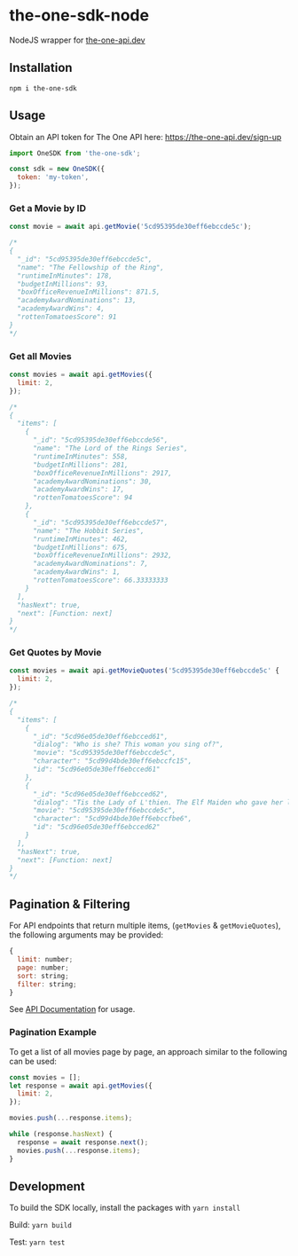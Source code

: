 # the-one-sdk-node

NodeJS wrapper for [the-one-api.dev](https://the-one-api.dev)

## Installation

`npm i the-one-sdk`

## Usage

Obtain an API token for The One API here: https://the-one-api.dev/sign-up

```js
import OneSDK from 'the-one-sdk';

const sdk = new OneSDK({
  token: 'my-token',
});
```

### Get a Movie by ID

```js
const movie = await api.getMovie('5cd95395de30eff6ebccde5c');

/*
{
  "_id": "5cd95395de30eff6ebccde5c",
  "name": "The Fellowship of the Ring",
  "runtimeInMinutes": 178,
  "budgetInMillions": 93,
  "boxOfficeRevenueInMillions": 871.5,
  "academyAwardNominations": 13,
  "academyAwardWins": 4,
  "rottenTomatoesScore": 91
}
*/
```

### Get all Movies

```js
const movies = await api.getMovies({
  limit: 2,
});

/*
{
  "items": [
    {
      "_id": "5cd95395de30eff6ebccde56",
      "name": "The Lord of the Rings Series",
      "runtimeInMinutes": 558,
      "budgetInMillions": 281,
      "boxOfficeRevenueInMillions": 2917,
      "academyAwardNominations": 30,
      "academyAwardWins": 17,
      "rottenTomatoesScore": 94
    },
    {
      "_id": "5cd95395de30eff6ebccde57",
      "name": "The Hobbit Series",
      "runtimeInMinutes": 462,
      "budgetInMillions": 675,
      "boxOfficeRevenueInMillions": 2932,
      "academyAwardNominations": 7,
      "academyAwardWins": 1,
      "rottenTomatoesScore": 66.33333333
    }
  ],
  "hasNext": true,
  "next": [Function: next]
}
*/
```

### Get Quotes by Movie

```js
const movies = await api.getMovieQuotes('5cd95395de30eff6ebccde5c' {
  limit: 2,
});

/*
{
  "items": [
    {
      "_id": "5cd96e05de30eff6ebcced61",
      "dialog": "Who is she? This woman you sing of?",
      "movie": "5cd95395de30eff6ebccde5c",
      "character": "5cd99d4bde30eff6ebccfc15",
      "id": "5cd96e05de30eff6ebcced61"
    },
    {
      "_id": "5cd96e05de30eff6ebcced62",
      "dialog": "Tis the Lady of L'thien. The Elf Maiden who gave her love to Beren ... a mortal.",
      "movie": "5cd95395de30eff6ebccde5c",
      "character": "5cd99d4bde30eff6ebccfbe6",
      "id": "5cd96e05de30eff6ebcced62"
    }
  ],
  "hasNext": true,
  "next": [Function: next]
}
*/
```

## Pagination & Filtering

For API endpoints that return multiple items, (`getMovies` & `getMovieQuotes`), the following arguments may be provided:

```js
{
  limit: number;
  page: number;
  sort: string;
  filter: string;
}
```

See [API Documentation](https://the-one-api.dev/documentation#5) for usage.

### Pagination Example

To get a list of all movies page by page, an approach similar to the following can be used:

```js
const movies = [];
let response = await api.getMovies({
  limit: 2,
});

movies.push(...response.items);

while (response.hasNext) {
  response = await response.next();
  movies.push(...response.items);
}
```

## Development

To build the SDK locally, install the packages with `yarn install`

Build: `yarn build`

Test: `yarn test`
